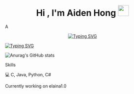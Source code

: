 
<h1 align="center"><b>Hi , I'm Aiden Hong </b><img src="https://media.giphy.com/media/hvRJCLFzcasrR4ia7z/giphy.gif" width="35"></h1>
<!--  -->A
<p align="center">
  <a href="https://git.io/typing-svg"><img src="https://readme-typing-svg.demolab.com?font=Fira+Code&pause=1000&color=5F49F7&random=false&width=435&lines=University+of+Washington;Electrical+%26+Computer+Engineering" alt="Typing SVG" /></a>
</p>

[![Typing SVG](https://readme-typing-svg.demolab.com?font=Fira+Code&pause=1000&color=8A4EF7&random=false&width=435&lines=University+of+Washington;Electrical+%26+Computer+Engineering)](https://git.io/typing-svg)

![Anurag's GitHub stats](https://github-readme-stats.vercel.app/api?username=padosory5&theme=monokai&show_icons=true)

Skills

:computer: C, Java, Python, C#

Currently working on elaina1.0
